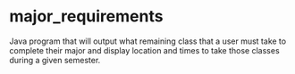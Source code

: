 # major_requirements
Java program that will output what remaining class that a user must take to complete their major and display location and times to take those classes during a given semester.
